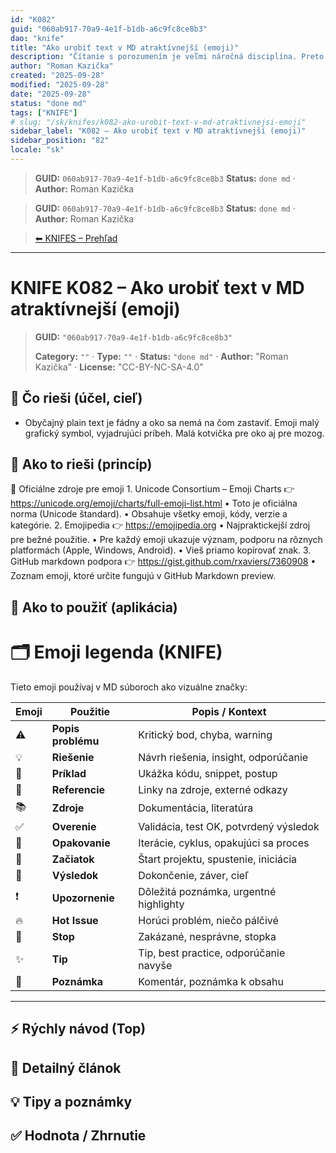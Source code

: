```yaml
---
id: "K082"
guid: "060ab917-70a9-4e1f-b1db-a6c9fc8ce8b3"
dao: "knife"
title: "Ako urobiť text v MD atraktívnejší (emoji)"
description: "Čítanie s porozumením je veľmi náročná disciplína. Preto je dôležité priblížiť text ku príbehu pomocou malých obrázkov. Dobrý kandif’dát je EMOJI"
author: "Roman Kazička"
created: "2025-09-28"
modified: "2025-09-28"
date: "2025-09-28"
status: "done md"
tags: ["KNIFE"]
# slug: "/sk/knifes/k082-ako-urobit-text-v-md-atraktivnejsi-emoji"
sidebar_label: "K082 – Ako urobiť text v MD atraktívnejší (emoji)"
sidebar_position: "82"
locale: "sk"
---
```

<!-- fm-visible: start -->
> **GUID:** `060ab917-70a9-4e1f-b1db-a6c9fc8ce8b3`
> **Status:** `done md` · **Author:** Roman Kazička
<!-- fm-visible: end -->
<!-- body:start -->

<!-- fm-visible: start -->
> **GUID:** `060ab917-70a9-4e1f-b1db-a6c9fc8ce8b3`
> **Status:** `done md` · **Author:** Roman Kazička
<!-- fm-visible: end -->
<!-- body:start -->

<!-- nav:knifes -->
> [⬅ KNIFES – Prehľad](../overview.md)
---
# KNIFE K082 – Ako urobiť text v MD atraktívnejší (emoji)
<!-- fm-visible: start -->

> **GUID:** `"060ab917-70a9-4e1f-b1db-a6c9fc8ce8b3"`
>   
> **Category:** `""` · **Type:** `""` · **Status:** `"done md"` · **Author:** "Roman Kazička" · **License:** "CC-BY-NC-SA-4.0"
<!-- fm-visible: end -->


## 🎯 Čo rieši (účel, cieľ)
- Obyčajný plain  text je fádny a oko sa nemá na čom zastaviť. Emoji malý grafický symbol, vyjadrujúci príbeh. Malá kotvička pre oko aj pre mozog.  
## 🧩 Ako to rieši (princíp)
📖 Oficiálne zdroje pre emoji
	1.	Unicode Consortium – Emoji Charts
👉 https://unicode.org/emoji/charts/full-emoji-list.html
	•	Toto je oficiálna norma (Unicode štandard).
	•	Obsahuje všetky emoji, kódy, verzie a kategórie.
	2.	Emojipedia
👉 https://emojipedia.org
	•	Najpraktickejší zdroj pre bežné použitie.
	•	Pre každý emoji ukazuje význam, podporu na rôznych platformách (Apple, Windows, Android).
	•	Vieš priamo kopírovať znak.
	3.	GitHub markdown podpora
👉 https://gist.github.com/rxaviers/7360908
	•	Zoznam emoji, ktoré určite fungujú v GitHub Markdown preview.
## 🧪 Ako to použiť (aplikácia)
# 🗂 Emoji legenda (KNIFE)

Tieto emoji používaj v MD súboroch ako vizuálne značky:

| Emoji | Použitie             | Popis / Kontext                           |
|-------|----------------------|-------------------------------------------|
| ⚠️     | **Popis problému**   | Kritický bod, chyba, warning              |
| 💡     | **Riešenie**         | Návrh riešenia, insight, odporúčanie      |
| 📝     | **Príklad**          | Ukážka kódu, snippet, postup              |
| 🔗     | **Referencie**       | Linky na zdroje, externé odkazy           |
| 📚     | **Zdroje**           | Dokumentácia, literatúra                  |
| ✅     | **Overenie**         | Validácia, test OK, potvrdený výsledok    |
| 🔄     | **Opakovanie**       | Iterácie, cyklus, opakujúci sa proces     |
| 🚀     | **Začiatok**         | Štart projektu, spustenie, iniciácia      |
| 🏁     | **Výsledok**         | Dokončenie, záver, cieľ                   |
| ❗     | **Upozornenie**      | Dôležitá poznámka, urgentné highlighty    |
| 🔥     | **Hot Issue**        | Horúci problém, niečo pálčivé             |
| 🛑     | **Stop**             | Zakázané, nesprávne, stopka               |
| ✨     | **Tip**              | Tip, best practice, odporúčanie navyše    |
| 💬     | **Poznámka**         | Komentár, poznámka k obsahu               |
---

## ⚡ Rýchly návod (Top)

## 📜 Detailný článok

## 💡 Tipy a poznámky

## ✅ Hodnota / Zhrnutie
